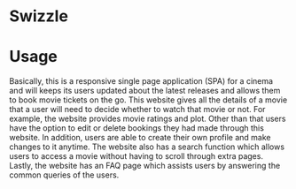 # Swizzle

# Usage
Basically, this is a responsive single page application (SPA) for a cinema and will keeps its users updated about the latest releases and allows them to book movie tickets on the go. This website gives all the details of a movie that a user will need to decide whether to watch that movie or not. For example, the website provides movie ratings and plot. Other than that users have the option to edit or delete bookings they had made through this website. In addition, users are able to create their own profile and make changes to it anytime. The website also has a search function which allows users to access a movie without having to scroll through extra pages. Lastly, the website has an FAQ page which assists users by answering the common queries of the users.
